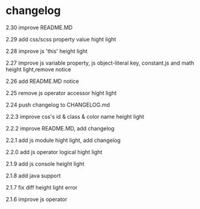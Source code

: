 # changelog 
2.30 improve README.MD

2.29 add css/scss property value hight light 

2.28 improve js 'this' height light 

2.27 improve js variable property, js object-literal key, constant.js and math height light,remove notice

2.26 add README.MD notice

2.25 remove js operator accessor hight light

2.24 push changelog to CHANGELOG.md

2.2.3 improve css's id & class & color name height light

2.2.2 improve README.MD, add changelog 

2.2.1 add js module hight light, add changelog 

2.2.0 add js operator logical hight light 

2.1.9 add js console height light 

2.1.8 add java support 

2.1.7 fix diff height light error 

2.1.6 improve js operator